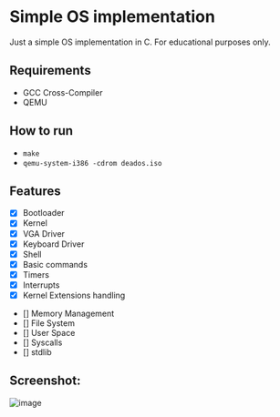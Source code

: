 # Simple OS implementation

Just a simple OS implementation in C. For educational purposes only.

## Requirements

- GCC Cross-Compiler
- QEMU

## How to run

- `make`
- `qemu-system-i386 -cdrom deados.iso`

## Features

- [x] Bootloader
- [x] Kernel
- [x] VGA Driver
- [x] Keyboard Driver
- [x] Shell
- [x] Basic commands
- [x] Timers
- [x] Interrupts
- [x] Kernel Extensions handling
- [] Memory Management
- [] File System
- [] User Space
- [] Syscalls
- [] stdlib

## Screenshot:
![image](https://github.com/assada/os/assets/1472664/9b67c053-36e1-4816-ad7f-093b89b03fce)
